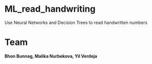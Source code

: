 # ML_read_handwriting
Use Neural Networks and Decision Trees to read handwritten numbers
# Team
#### Bhon Bunnag, Malika Nurbekova, Yil Verdeja

